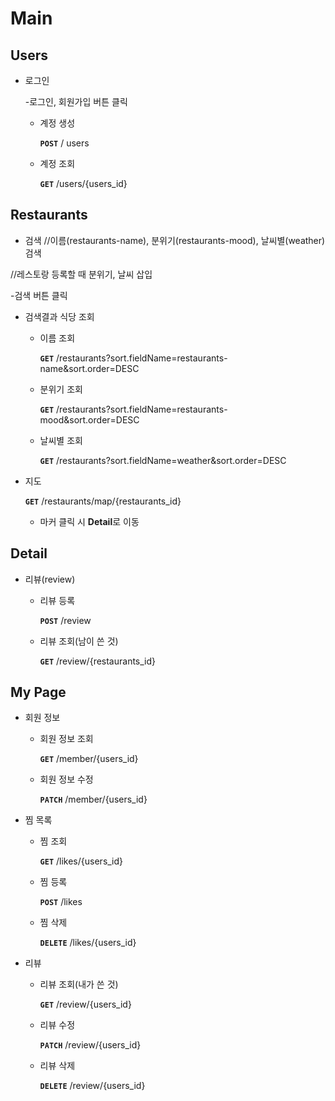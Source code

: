

# **Main**

## Users

- 로그인
    
    -로그인, 회원가입 버튼 클릭
    
    - 계정 생성
        
        **`POST`**  / users
        
    - 계정 조회
        
        **`GET`**  /users/{users_id}
        

## Restaurants

- 검색 //이름(restaurants-name), 분위기(restaurants-mood), 날씨별(weather) 검색

//레스토랑 등록할 때 분위기, 날씨 삽입

-검색 버튼 클릭

- 검색결과 식당 조회
    - 이름 조회
        
        **`GET`**  /restaurants?sort.fieldName=restaurants-name&sort.order=DESC
        
    - 분위기 조회
        
        **`GET`**  /restaurants?sort.fieldName=restaurants-mood&sort.order=DESC
        
    - 날씨별 조회
        
        **`GET`**  /restaurants?sort.fieldName=weather&sort.order=DESC
        
    
- 지도
    
    **`GET`**  /restaurants/map/{restaurants_id}
    
    - 마커 클릭 시 **Detail**로 이동

## Detail

- 리뷰(review)
    - 리뷰 등록
        
        **`POST`** /review
        
    - 리뷰 조회(남이 쓴 것)
        
        **`GET`**  /review/{restaurants_id}
        
    

## My Page

- 회원 정보
    - 회원 정보 조회
        
        **`GET`**  /member/{users_id}
        
    - 회원 정보 수정
        
        **`PATCH`**  /member/{users_id}
        

- 찜 목록
    - 찜 조회
        
        **`GET`** /likes/{users_id} 
        
    - 찜 등록
        
        **`POST`**  /likes
        
    - 찜 삭제
        
        **`DELETE`** /likes/{users_id}
        
    
- 리뷰
    - 리뷰 조회(내가 쓴 것)
        
        **`GET`**  /review/{users_id}
        
    - 리뷰 수정
        
        **`PATCH`**  /review/{users_id}
        
    - 리뷰 삭제
        
        **`DELETE`**  /review/{users_id}
        
        
        
        
        
        
        
        
        
        
        
     
